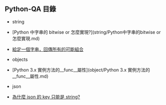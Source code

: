 ## Python-QA 目錄

* string
 * [Python 中字串的 bitwise or 怎麼實現?](string/Python中字串的bitwise or怎麼實現.md)
 * [給定一個字串，回傳所有的可能組合](string/給定一個字串，回傳所有的可能組合.md)

* objects
 * [Python 3.x 實例方法的__func__屬性](object/Python 3.x 實例方法的__func__屬性.md)

* json
 * [為什麼 json 的 key 只能是 string?](json/為什麼json的key只能是string.md)
